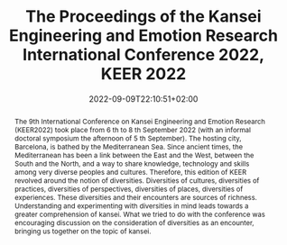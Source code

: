 ---
slug: kansei-engineering-and-emotion-research-2022
title: The Proceedings of the Kansei Engineering and Emotion Research International Conference 2022, KEER 2022
layout: publi
searchFilter: Publication
searchWeight: 8
publitype: edition
subsection: edition
kansei: true
research: 
    -  kansei
institution:
    heig: 1
    logo: TUe
    short: 'TU/e'
    name: "Eindhoven University of Technology"
    web: "https://www.tue.nl/en/"
    colo: "#c72125"
chaire: true
date: 2022-09-09T22:10:51+02:00
shortConf: "KEER 2022"
citation:
    editors:
        1: ["Marco-Almagro", "Lluís", "L."]
        2: ["Lévy", "Pierre", "P."]
        4: ["Yanagisawa", "Hideyoshi", "H."]
        3: ["Lokman", "Anitawati Mohd", "A. M."]
    year: 2022
    journal: "The Proceedings of the Kansei Engineering and Emotion Research International Conference 2022 – KEER2022"
    publisher: ["Japanese Society of Kansei Engineering", "Barcelona, Spain"]
    isbn: "9788419184849"
    doi: "10.5821/ebook-9788419184849"
reference: "Marco-Almagro, L., Lévy, P., Yanagisawa, H.,  & Lokman, A. M. (Eds.). 2022. The Proceedings of the Kansei Engineering and Emotion Research International Conference 2022 – KEER2022. Barcelona, Spain. ISBN: 9788419184849. https://www.doi.org/10.5821/ebook-9788419184849"
abstract: "The 9th International Conference on Kansei Engineering and Emotion Research (KEER2022) took place from 6 th to 8 th September 2022 (with an informal doctoral symposium the afternoon of 5 th September). The hosting city, Barcelona, is bathed by the Mediterranean Sea. Since ancient times, the Mediterranean has been a link between the East and the West, between the South and the North, and a way to share knowledge, technology and skills among very diverse peoples and cultures. Therefore, this edition of KEER revolved around the notion of diversities. Diversities of cultures, diversities of practices, diversities of perspectives, diversities of places, diversities of experiences. These diversities and their encounters are sources of richness. Understanding and experimenting with diversities in mind leads towards a greater comprehension of kansei. What we tried to do with the conference was encouraging discussion on the consideration of diversities as an encounter, bringing us together on the topic of kansei."
link:
    7: ["conference site", "website", "https://www.keer.org/keer2022/"]
    8: ["proceedings", "proceedings", "https://upcommons.upc.edu/handle/2117/392139"]
---